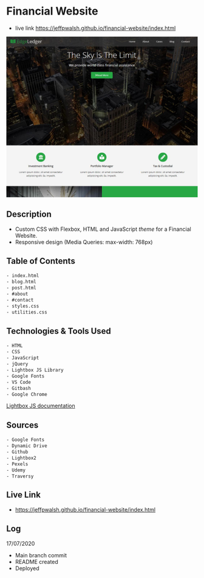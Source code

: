 # Financial Website 
 - live link https://jeffpwalsh.github.io/financial-website/index.html
 
 
 ![FINANCIAL WEBSITE RENDER](/render.JPG)
 
 
 ## Description
 - Custom CSS with Flexbox, HTML and JavaScript *theme* for a Financial Website.
 - Responsive design (Media Queries: max-width: 768px)
 
## Table of Contents
``` 
- index.html
- blog.html
- post.html
- #about
- #contact
- styles.css
- utilities.css
```
    
## Technologies & Tools Used

``` 
- HTML
- CSS
- JavaScript
- jQuery
- Lightbox JS Library
- Google Fonts
- VS Code
- Gitbash
- Google Chrome
```
[Lightbox JS documentation](https://github.com/lokesh/lightbox2)


## Sources

``` 
- Google Fonts
- Dynamic Drive
- Github
- Lightbox2
- Pexels
- Udemy
- Traversy
```
     
## Live Link

- https://jeffpwalsh.github.io/financial-website/index.html
  
 ## Log
 17/07/2020
 
- Main branch commit
- README created
- Deployed



